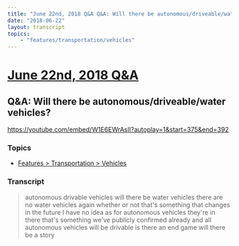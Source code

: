 ```yaml
---
title: "June 22nd, 2018 Q&A Q&A: Will there be autonomous/driveable/water vehicles?"
date: "2018-06-22"
layout: transcript
topics:
    - "features/transportation/vehicles"
---
```

# [June 22nd, 2018 Q&A](../2018-06-22.md)
## Q&A: Will there be autonomous/driveable/water vehicles?
https://youtube.com/embed/W1E6EWrAsII?autoplay=1&start=375&end=392

### Topics
* [Features > Transportation > Vehicles](../topics/features/transportation/vehicles.md)

### Transcript

> autonomous drivable vehicles will there be water vehicles there are no water vehicles again whether or not that's something that changes in the future I have no idea as for autonomous vehicles they're in there that's something we've publicly confirmed already and all autonomous vehicles will be drivable is there an end game will there be a story

